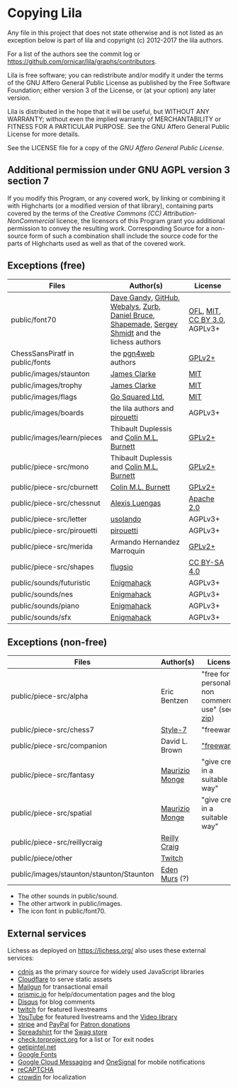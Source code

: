 Copying Lila
============

Any file in this project that does not state otherwise and is not listed as an
exception below is part of lila and copyright (c) 2012-2017 the lila authors.

For a list of the authors see the commit log or
https://github.com/ornicar/lila/graphs/contributors.

Lila is free software; you can redistribute and/or modify it under the terms
of the GNU Affero General Public License as published by the Free Software
Foundation; either version 3 of the License, or (at your option) any later
version.

Lila is distributed in the hope that it will be useful, but WITHOUT ANY
WARRANTY; without even the implied warranty of MERCHANTABILITY or FITNESS FOR
A PARTICULAR PURPOSE. See the GNU Affero General Public License for more
details.

See the LICENSE file for a copy of the *GNU Affero General Public License*.

Additional permission under GNU AGPL version 3 section 7
--------------------------------------------------------

If you modify this Program, or any covered work, by linking or combining it
with Highcharts (or a modified version of that library), containing parts
covered by the terms of the *Creative Commons (CC) Attribution-NonCommercial*
licence, the licensors of this Program grant you additional permission to
convey the resulting work. Corresponding Source for a non-source form of such a
combination shall include the source code for the parts of Highcharts used as
well as that of the covered work.

Exceptions (free)
-----------------

Files | Author(s) | License
--- | --- | ---
public/font70 | [Dave Gandy](http://fontawesome.io/), [GitHub](https://github.com/primer/octicons), [Webalys](http://www.webalys.com/), [Zurb](http://zurb.com/playground/foundation-icon-fonts-3), [Daniel Bruce](http://www.entypo.com/), [Shapemade](http://steadysets.com/), [Sergey Shmidt](http://designmodo.com/linecons-free/) and the lichess authors | [OFL](http://scripts.sil.org/cms/scripts/page.php?site_id=nrsi&id=OFL), [MIT](https://github.com/primer/octicons/blob/master/LICENSE), [CC BY 3.0](https://creativecommons.org/licenses/by/3.0/), AGPLv3+
ChessSansPiratf in public/fonts | the [pgn4web](http://pgn4web.casaschi.net/home.html) authors | [GPLv2+](https://www.gnu.org/licenses/gpl-2.0.txt)
public/images/staunton | [James Clarke](https://github.com/clarkerubber/Staunton-Pieces) | [MIT](https://github.com/clarkerubber/Staunton-Pieces/blob/master/LICENSE)
public/images/trophy | [James Clarke](https://github.com/clarkerubber/Staunton-Pieces/tree/master/Trophies) | [MIT](https://github.com/clarkerubber/Staunton-Pieces/blob/master/LICENSE)
public/images/flags | [Go Squared Ltd.](https://www.gosquared.com/resources/flag-icons/) | [MIT](https://github.com/gosquared/flags/blob/master/LICENSE.txt)
public/images/boards | the lila authors and [pirouetti](https://lichess.org/@/pirouetti) | AGPLv3+
public/images/learn/pieces | Thibault Duplessis and [Colin M.L. Burnett](https://en.wikipedia.org/wiki/User:Cburnett) | [GPLv2+](https://www.gnu.org/licenses/gpl-2.0.txt)
public/piece-src/mono | Thibault Duplessis and [Colin M.L. Burnett](https://en.wikipedia.org/wiki/User:Cburnett) | [GPLv2+](https://www.gnu.org/licenses/gpl-2.0.txt)
public/piece-src/cburnett | [Colin M.L. Burnett](https://en.wikipedia.org/wiki/User:Cburnett) | [GPLv2+](https://www.gnu.org/licenses/gpl-2.0.txt)
public/piece-src/chessnut | [Alexis Luengas](https://github.com/LexLuengas) | [Apache 2.0](https://github.com/LexLuengas/chessnut-pieces/blob/master/LICENSE.txt)
public/piece-src/letter | [usolando](https://lichess.org/@/usolando) | AGPLv3+
public/piece-src/pirouetti | [pirouetti](https://lichess.org/@/pirouetti) | AGPLv3+
public/piece-src/merida | Armando Hernandez Marroquin | [GPLv2+](https://www.gnu.org/licenses/gpl-2.0.txt)
public/piece-src/shapes | [flugsio](https://github.com/flugsio/chess_shapes) | [CC BY-SA 4.0](https://creativecommons.org/licenses/by-sa/4.0/)
public/sounds/futuristic | [Enigmahack](https://github.com/Enigmahack) | AGPLv3+
public/sounds/nes | [Enigmahack](https://github.com/Enigmahack) | AGPLv3+
public/sounds/piano | [Enigmahack](https://github.com/Enigmahack) | AGPLv3+
public/sounds/sfx | [Enigmahack](https://github.com/Enigmahack) | AGPLv3+

Exceptions (non-free)
---------------------

Files | Author(s) | License
--- | --- | ---
public/piece-src/alpha | Eric Bentzen | "free for personal non commercial use" (see [zip](http://www.enpassant.dk/chess/downl/alpha.zip))
public/piece-src/chess7 | [Style-7](http://www.styleseven.com/) | "freeware"
public/piece-src/companion | David L. Brown | ["freeware"](http://www.enpassant.dk/chess/fonteng.htm#GC)
public/piece-src/fantasy | [Maurizio Monge](http://poisson.phc.unipi.it/~monge/chess_art.php) | "give credit in a suitable way"
public/piece-src/spatial | [Maurizio Monge](http://poisson.phc.unipi.it/~monge/chess_art.php) | "give credit in a suitable way"
public/piece-src/reillycraig | [Reilly Craig](https://instagram.com/fader_) |
public/piece/other | [Twitch](http://lazythunk.com/kappa/) |
public/images/staunton/staunton/Staunton | [Eden Murs](https://userstyles.org/styles/134558/lichess-pieces-3d-staunton) (?) |

* The other sounds in public/sound.
* The other artwork in public/images.
* The icon font in public/font70.

External services
-----------------

Lichess as deployed on https://lichess.org/ also uses these external services:

* [cdnjs](https://cdnjs.com/) as the primary source for widely used JavaScript libraries
* [Cloudflare](https://www.cloudflare.com/) to serve static assets
* [Mailgun](https://www.mailgun.com/) for transactional email
* [prismic.io](https://prismic.io/) for help/documentation pages and the blog
* [Disqus](https://disqus.com/) for blog comments
* [twitch](https://www.twitch.tv/) for featured livestreams
* [YouTube](https://www.youtube.com) for featured livestreams and the [Video library](https://lichess.org/video)
* [stripe](https://stripe.com/) and [PayPal](https://www.paypal.com) for [Patron donations](https://lichess.org/patron)
* [Spreadshirt](https://shop.spreadshirt.com/lichess-org) for the [Swag store](https://lichess.org/swag)
* [check.torproject.org](https://check.torproject.org/exit-addresses) for a list or Tor exit nodes
* [getipintel.net](https://getipintel.net/)
* [Google Fonts](https://fonts.google.com/)
* [Google Cloud Messaging](https://developers.google.com/cloud-messaging/) and [OneSignal](https://onesignal.com/) for mobile notifications
* [reCAPTCHA](https://www.google.com/recaptcha/)
* [crowdin](https://crowdin.com/project/lichess) for localization
